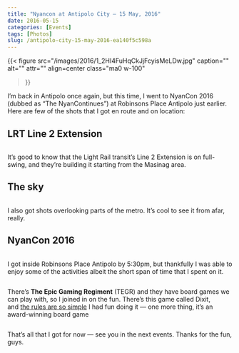 ```yaml
---
title: "Nyancon at Antipolo City — 15 May, 2016"
date: 2016-05-15
categories: [Events]
tags: [Photos]
slug: /antipolo-city-15-may-2016-ea140f5c598a
---
```


{{< figure
  src="/images/2016/1_2HI4FuHqCkJjFcyisMeLDw.jpg"
  caption=""
  alt="" attr="" 
  align=center class="ma0 w-100"
>}}

I’m back in Antipolo once again, but this time, I went to NyanCon 2016 (dubbed as “The NyanContinues”) at Robinsons Place Antipolo just earlier. Here are few of the shots that I got en route and on location:

## LRT Line 2 Extension

<figure class="gallery-wrapper">
  <div class="gallery">
    <div class="gallery-item">
		<img alt="" src="/images/2016/1_fOFBVuhBe-sgDPcViUjLkw.jpg" />
    </div>
    <div class="gallery-item">
		<img alt="" src="/images/2016/1_913ODjbFUYW29ank5i-IXw.jpg" />
    </div>
  </div>
  <div class="gallery">
    <div class="gallery-item">
		<img alt="" src="/images/2016/1_k_o1DWLvFKnBMst5epmoXg.jpg" />
    </div>
    <div class="gallery-item">
		<img alt="" src="/images/2016/1_b0fSkKRB6z2TpxHd7NWoYQ.jpg" />
    </div>
	<div class="gallery-item">
		<img alt="" src="/images/2016/1_u1V_EpW8zHQ4W-ZDY90J7w.jpg" />
    </div>
  </div>
</figure>
    

It’s good to know that the Light Rail transit’s Line 2 Extension is on full-swing, and they’re building it starting from the Masinag area.

## The sky

<figure class="gallery-wrapper">
  <div class="gallery">
    <div class="gallery-item">
		<img alt="" src="/images/2016/1_dr2YVMrRWfHtIPfD2wArYQ.jpg" />
    </div>
    <div class="gallery-item">
		<img alt="" src="/images/2016/1_jlFSBZ1LPLmsa6t_7P9VIg.jpg" />
    </div>
  </div>
  <div class="gallery">
    <div class="gallery-item">
		<img alt="" src="/images/2016/1_lRZ2czLU6AuUI0SkmWHrRg.jpg" />
    </div>
    <div class="gallery-item">
		<img alt="" src="/images/2016/1_UnejBr-R92VTrmhdoy0cRw.jpg" />
    </div>
	<div class="gallery-item">
		<img alt="" src="/images/2016/1_fjbRzbKAeU2SMHtmTCm7nQ.jpg" />
    </div>
  </div>
</figure>
    

I also got shots overlooking parts of the metro. It’s cool to see it from afar, really.

## NyanCon 2016

<figure class="gallery-wrapper">
  <div class="gallery">
    <div class="gallery-item">
		<img alt="" src="/images/2016/1_dhy8W826U_fK9BYnALHXng.jpg" />
    </div>
    <div class="gallery-item">
		<img alt="" src="/images/2016/1_OihksVl2QuvsgisMEHggyA.jpg" />
    </div>
  </div>
</figure>
    

I got inside Robinsons Place Antipolo by 5:30pm, but thankfully I was able to enjoy some of the activities albeit the short span of time that I spent on it.

<figure class="gallery-wrapper">
  <div class="gallery">
    <div class="gallery-item">
		<img alt="" src="/images/2016/1_FIS5ETKAeYKWrep_0rbmLA.jpg" />
    </div>
    <div class="gallery-item">
		<img alt="" src="/images/2016/1_YNrEVbDZXJD3fyhYSxBBMA.jpg" />
    </div>
    <div class="gallery-item">
		<img alt="" src="/images/2016/1_h1kQhRCMiDZhsmJcIXD3jQ.jpg" />
    </div>
  </div>
  <div class="gallery">
    <div class="gallery-item">
		<img alt="" src="/images/2016/1_MvxI4xT9Fvo38MlKebaSmg.jpg" />
    </div>
    <div class="gallery-item">
		<img alt="" src="/images/2016/1_QV3u3sjyckSeMxWKYj1m3A.jpg" />
    </div>
	<div class="gallery-item">
		<img alt="" src="/images/2016/1_5iXVz_NJEn2n782ZCbAffg.jpg" />
    </div>
  </div>
  <div class="gallery">
    <div class="gallery-item">
		<img alt="" src="/images/2016/1_EBWshJbm-lymZyx8LO5_9w.jpg" />
    </div>
    <div class="gallery-item">
		<img alt="" src="/images/2016/1_jg27L1Q2nhMMA_PBafW4WA.jpg" />
    </div>
	<div class="gallery-item">
		<img alt="" src="/images/2016/1_1HDVxvi7cqIghaEq4UToqg.jpg" />
    </div>
  </div>
</figure>
    

There’s **The Epic Gaming Regiment** (TEGR) and they have board games we can play with, so I joined in on the fun. There’s this game called Dixit, and [the rules are so simple](https://boardgamegeek.com/boardgame/39856/dixit) I had fun doing it — one more thing, it’s an award-winning board game

<figure class="gallery-wrapper">
  <div class="gallery">
    <div class="gallery-item">
		<img alt="" src="/images/2016/1_cYb9tCN_ERzT9U0Ech28wQ.jpg" />
    </div>
    <div class="gallery-item">
		<img alt="" src="/images/2016/1_5CAha2o9ptRIgEdUe2rgsw.jpg" />
    </div>
    <div class="gallery-item">
		<img alt="" src="/images/2016/1_vD2Xwz1tdnAH4u63FANxMQ.jpg" />
    </div>
  </div>
</figure>
    
That’s all that I got for now — see you in the next events. Thanks for the fun, guys.
